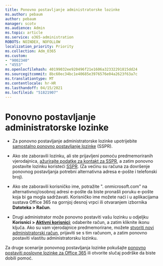 ```yaml
---
title: Ponovno postavljanje administratorske lozinke
ms.author: pebaum
author: pebaum
manager: scotv
ms.audience: Admin
ms.topic: article
ms.service: o365-administration
ROBOTS: NOINDEX, NOFOLLOW
localization_priority: Priority
ms.collection: Adm_O365
ms.custom:
- "9002340"
- "4553"
ms.openlocfilehash: 40199032ee920496f21e1606a32332291815dd24
ms.sourcegitcommit: 8bc60ec34bc1e40685e3976576e04a2623f63a7c
ms.translationtype: MT
ms.contentlocale: hr-HR
ms.lasthandoff: 04/15/2021
ms.locfileid: "51821907"
---
```

# <a name="admin-password-reset"></a>Ponovno postavljanje administratorske lozinke

- Za ponovno postavljanje administratorske lozinke upotrijebite [samostalno ponovno postavljanje lozinke](https://passwordreset.microsoftonline.com/) (SSPR).

- Ako ste zaboravili lozinku, ali ste prijavljeni pomoću predmemoriranih vjerodajnica, [ažurirajte podatke za kontakt za SSPR](https://go.microsoft.com/fwlink/?linkid=849451), a zatim ponovno postavite lozinku koristeći [SSPR](https://passwordreset.microsoftonline.com/).  (Za većinu su računa za dovršenje ponovnog postavljanja potrebni alternativna adresa e-pošte i telefonski broj).

- Ako ste zaboravili korisničko ime, potražite ". onmicrosoft.com" na alternativnoj/osobnoj adresi e-pošte da biste pronašli poruku e-pošte koja bi ga mogla sadržavati.  Korisničko ime možete naći i u aplikacijama sustava Office 365 na gornjoj desnoj vrpci ili otvaranjem izbornika **Datoteka > Račun**.

- Drugi administrator može ponovno postaviti vašu lozinku u odjeljku **Korisnici > [Aktivni korisnici](https://portal.office.com/adminportal/home#/users)**; odaberite račun, a zatim kliknite ikonu ključa.  Ako su vam vjerodajnice predmemorirane, možete [stvoriti novi administratorski račun](https://portal.office.com/adminportal/home#/users), prijaviti se s tim računom, a zatim ponovno postaviti vlastitu administratorsku lozinku.

Za druge scenarije ponovnog postavljanja lozinke pokušajte [ponovno postaviti poslovne lozinke za Office 365](https://docs.microsoft.com/microsoft-365/admin/add-users/reset-passwords) ili otvorite slučaj podrške da biste dobili pomoć.
